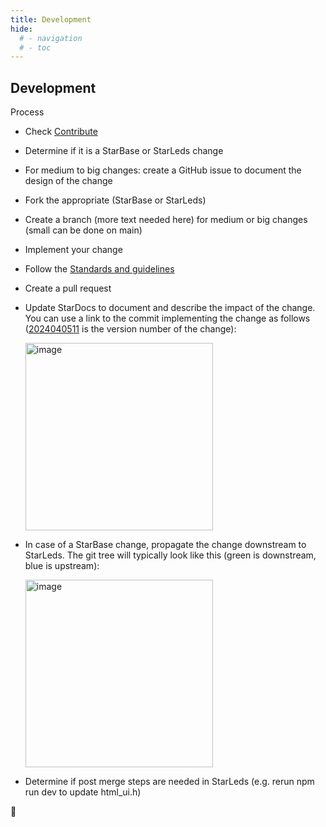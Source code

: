 ```yaml
---
title: Development
hide:
  # - navigation
  # - toc
---
```


## Development

Process

* Check [Contribute](/StarDocs/StarBase/Contribute/)
* Determine if it is a StarBase or StarLeds change
* For medium to big changes: create a GitHub issue to document the design of the change
* Fork the appropriate (StarBase or StarLeds)
* Create a branch (more text needed here) for medium or big changes (small can be done on main)
* Implement your change
* Follow the [Standards and guidelines](https://ewowi.github.io/StarDocs/StarBase/StandardsAndGuidelines/)
* Create a pull request
* Update StarDocs to document and describe the impact of the change. You can use a link to the commit implementing the change as follows ([2024040511](https://github.com/ewowi/StarBase/commit/4f12da235bcee958b74f6d932b20a5ffcf9c449c) is the version number of the change):

    <img width="300" alt="image" src="https://github.com/ewowi/StarDocs/assets/138451817/31c591df-9241-49b6-aa71-1a7cd6282a89">

* In case of a StarBase change, propagate the change downstream to StarLeds. The git tree will typically look like this (green is downstream, blue is upstream):

    <img width="300" alt="image" src="https://github.com/ewowi/StarDocs/assets/138451817/562978ff-1d97-4246-938f-501a19dfadec">

* Determine if post merge steps are needed in StarLeds (e.g. rerun npm run dev to update html_ui.h)

🚧